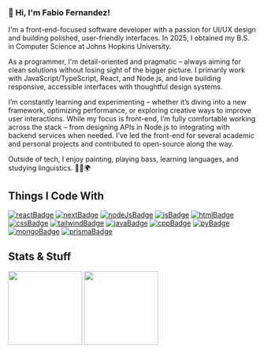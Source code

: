### 👋 Hi, I'm Fabio Fernandez!

I'm a front-end-focused software developer with a passion for UI/UX design and building polished, user-friendly interfaces. In 2025, I obtained my B.S. in Computer Science at Johns Hopkins University. 

As a programmer, I'm detail-oriented and pragmatic – always aiming for clean solutions without losing sight of the bigger picture. I primarily work with JavaScript/TypeScript, React, and Node.js, and love building responsive, accessible interfaces with thoughtful design systems. 

I’m constantly learning and experimenting – whether it’s diving into a new framework, optimizing performance, or exploring creative ways to improve user interactions. While my focus is front-end, I’m fully comfortable working across the stack – from designing APIs in Node.js to integrating with backend services when needed. I’ve led the front-end for several academic and personal projects and contributed to open-source along the way.

Outside of tech, I enjoy painting, playing bass, learning languages, and studying linguistics. 🎨🎸🌍

<!-- TODO: website link -->

## Things I Code With

[![reactBadge]][reactUrl]
[![nextBadge]][nextUrl]
[![nodeJsBadge]][nodeJsUrl]
[![jsBadge]][jsUrl]
[![htmlBadge]][htmlUrl]
[![cssBadge]][cssUrl]
[![tailwindBadge]][tailwindUrl]
[![javaBadge]][javaUrl]
[![cppBadge]][cppUrl]
[![pyBadge]][pyUrl]
[![mongoBadge]][mongoUrl]
[![prismaBadge]][prismaUrl]

<!-- ![Github Stats][statsUrl]
![Github langs][langsUrl] -->

## Stats & Stuff

<div display="flex">
  <img flex="1" height="150" align="center" href="https://github.com/Fabiofdez" src="https://github-readme-stats-fabiofdez.vercel.app/api?username=fabiofdez&include_all_commits=true&hide=stars&custom_title=My%20GitHub%20Stats&rank_icon=github&show_icons=true&theme=transparent&title_color=139a91&icon_color=0eaa74&border_color=139a919a&border_radius=6" />
  <img flex="1" height="150" align="center" href="https://github.com/Fabiofdez" src="https://github-readme-stats-fabiofdez.vercel.app/api/top-langs/?username=fabiofdez&exclude_repo=Compilers-Interpreters,cs229-f22-ffernan9&size_weight=0.5&count_weight=0.5&layout=compact&theme=transparent&title_color=139a91&border_color=139a919a&border_radius=6" />
</div>

[reactBadge]: https://img.shields.io/badge/-React-61DAFB?style=for-the-badge&logo=react&logoColor=black
[reactUrl]: https://react.dev/

[nextBadge]: https://img.shields.io/badge/-Next.js-000?style=for-the-badge&logo=nextdotjs&logoColor=FFF
[nextUrl]: https://vercel.com/frameworks/nextjs

[nodeJsBadge]: https://img.shields.io/badge/-Node.js-5FA04E?style=for-the-badge&logo=nodedotjs&logoColor=white
[nodeJsUrl]: https://nodejs.org/en

[jsBadge]: https://img.shields.io/badge/-JavaScript-F7DF1E?style=for-the-badge&logo=javascript&logoColor=black
[jsUrl]: https://www.javascript.com/

[htmlBadge]: https://img.shields.io/badge/-HTML-E34C26?style=for-the-badge&logo=html5&logoColor=white
[htmlUrl]: https://html.spec.whatwg.org/

[cssBadge]: https://img.shields.io/badge/-CSS-264DE4?style=for-the-badge&logo=css3
[cssUrl]: https://www.w3.org/Style/CSS/

[tailwindBadge]: https://img.shields.io/badge/-TailwindCSS-000?style=for-the-badge&logo=tailwindcss&logoColor=00bcff
[tailwindUrl]: https://tailwindcss.com/

[javaBadge]: https://img.shields.io/badge/-Java-EC2025?style=for-the-badge
[javaUrl]: https://www.java.com/

[cppBadge]: https://img.shields.io/badge/-C/C++-00599C?style=for-the-badge&logo=cplusplus&logoColor=white
[cppUrl]: https://cplusplus.com/reference/

[pyBadge]: https://img.shields.io/badge/-Python-4584B6?style=for-the-badge&logo=python&logoColor=FFDE57
[pyUrl]: https://www.python.org/

[mongoBadge]: https://img.shields.io/badge/-MongoDB-001E2B?style=for-the-badge&logo=mongodb&logoColor=00ED64
[mongoUrl]: https://www.mongodb.com/

[prismaBadge]: https://img.shields.io/badge/-Prisma-1a2939?style=for-the-badge&logo=prisma&logoColor=16a394
[prismaUrl]: https://www.prisma.io/

